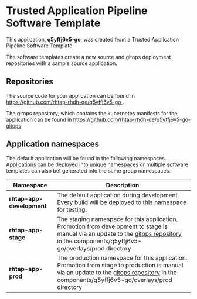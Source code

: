 # Trusted Application Pipeline Software Template

This application, **q5yffj6v5-go**, was created from a Trusted Application Pipeline Software Template.

The software templates create a new source and gitops deployment repositories with a sample source application. 

## Repositories

The source code for your application can be found in [https://github.com/rhtap-rhdh-qe/q5yffj6v5-go ](https://github.com/rhtap-rhdh-qe/q5yffj6v5-go ).
 
The gitops repository, which contains the kubernetes manifests for the application can be found in 
[https://github.com/rhtap-rhdh-qe/q5yffj6v5-go-gitops ](https://github.com/rhtap-rhdh-qe/q5yffj6v5-go-gitops ) 

## Application namespaces 

The default application will be found in the following namespaces. Applications can be deployed into unique namespaces or multiple software templates can also bet generated into the same group namespaces.  

|  Namespace   |  Description   |  
| -------- | -------- |   
| **rhtap-app-development** | The default application during development. Every build will be deployed to this namespace for testing. | 
| **rhtap-app-stage** | The staging namespace for this application. Promotion from development to stage is manual via an update to the [gitops repository](https://github.com/rhtap-rhdh-qe/q5yffj6v5-go-gitops ) in the components/q5yffj6v5-go/overlays/prod directory |  
| **rhtap-app-prod** | The production namespace for this application. Promotion from stage to production is manual via an update to the [gitops repository](https://github.com/rhtap-rhdh-qe/q5yffj6v5-go-gitops ) in the components/q5yffj6v5-go/overlays/prod directory | 